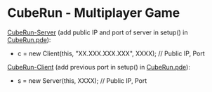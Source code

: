 # CubeRun - Multiplayer Game

[CubeRun-Server](https://github.com/Prashant-JT/Cube-Run/tree/master/CubeRun-Server/CubeRun) (add public IP and port of server in setup() in [CubeRun.pde](https://github.com/Prashant-JT/Cube-Run/blob/master/CubeRun-Server/CubeRun/CubeRun.pde)):
- c = new Client(this, "XX.XXX.XXX.XXX", XXXX);   // Public IP, Port

[CubeRun-Client](https://github.com/Prashant-JT/Cube-Run/tree/master/CubeRun-Client/CubeRun) (add previous port in setup() in [CubeRun.pde](https://github.com/Prashant-JT/Cube-Run/blob/master/CubeRun-Client/CubeRun/CubeRun.pde)):
- s = new Server(this, XXXX);   // Public IP, Port
